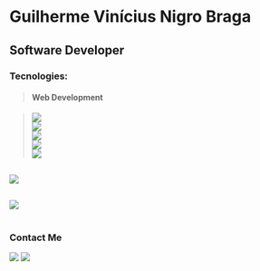 <h1>Guilherme Vinícius Nigro Braga</h1>
<h2>Software Developer</h2>

<h3>Tecnologies:</h3>

><h4>Web Development</h4>

><a href="https://skillicons.dev">
 >   <img src="https://skillicons.dev/icons?i=html,css,js,nodejs,git" /><br>
 >   <img src="https://skillicons.dev/icons?i=ts,bootstrap,tailwind,react,nextjs"/><br>
 >   <img src="https://skillicons.dev/icons?i=wordpress,sass,webpack,gulp,jquery"/><br>
 >   <img src="https://skillicons.dev/icons?i=arduino,c,cpp,java" /><br>
 >   <img src="https://skillicons.dev/icons?i=py,opencv,pytorch,tensorflow,raspberrypi" />
 ></a>

##
<a><img src="https://github-readme-stats-s0la1r3.vercel.app/api?username=guilhermevnbraga&show_icons=true&bg_color=121218&title_color=0CA&text_color=0B9"/></a>

##
<a><img src="https://readme-stats-cwvn.vercel.app/api/top-langs/?username=guilhermevnbraga&layout=compact&langs_count=10&hide=jupyter%20notebook&exclude_repo=FTP-Client-Server,Linked-Attributes-Implementation,DirectLinks-Update-Dirs&count-private=true&theme=gotham&border_color=47f0d7"></a>

#
<h3>Contact Me</h3>
<div>
<a href="https://www.linkedin.com/in/guilherme-vin%C3%ADcius-nigro-braga-651aba279/" target="_blank"><img src="https://img.shields.io/badge/-LinkedIn-%230077B5?style=for-the-badge&logo=linkedin&logoColor=white" target="_blank"></a> 
<a href="mailto:guilhermeviniciuspj@gmail.com"><img src="https://img.shields.io/badge/Gmail-D14836?style=for-the-badge&logo=gmail&logoColor=white"></a>
</div>
